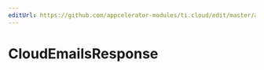 ```yaml
---
editUrl: https://github.com/appcelerator-modules/ti.cloud/edit/master/apidoc/Emails/Emails.yml
---
```

# CloudEmailsResponse

<TypeHeader/>

<ApiDocs/>

